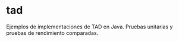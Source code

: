# tad
Ejemplos de implementaciones de TAD en Java. Pruebas unitarias y pruebas de rendimiento comparadas.
